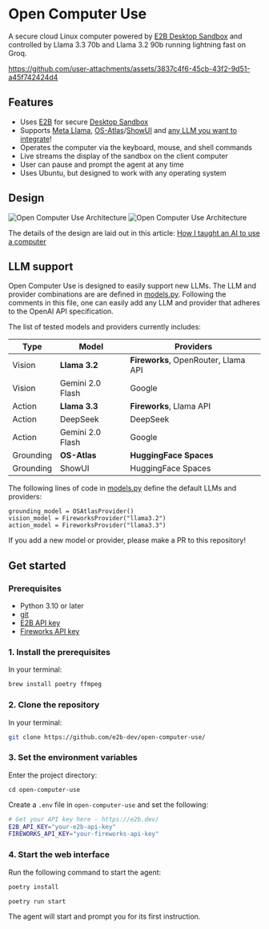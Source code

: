 # Open Computer Use

A secure cloud Linux computer powered by [E2B Desktop Sandbox](https://github.com/e2b-dev/desktop/) and controlled by Llama 3.3 70b and Llama 3.2 90b running lightning fast on Groq.

https://github.com/user-attachments/assets/3837c4f6-45cb-43f2-9d51-a45f742424d4

## Features

- Uses [E2B](https://e2b.dev) for secure [Desktop Sandbox](https://github.com/e2b-dev/desktop)
- Supports [Meta Llama](https://www.llama.com/), [OS-Atlas](https://osatlas.github.io/)/[ShowUI](https://github.com/showlab/ShowUI) and [any LLM you want to integrate](#llm-support)!
- Operates the computer via the keyboard, mouse, and shell commands
- Live streams the display of the sandbox on the client computer
- User can pause and prompt the agent at any time
- Uses Ubuntu, but designed to work with any operating system

## Design

![Open Computer Use Architecture](./assets/architecture.png#gh-dark-mode-only)
![Open Computer Use Architecture](./assets/architecture-light.png#gh-light-mode-only)

The details of the design are laid out in this article: [How I taught an AI to use a computer](https://blog.jamesmurdza.com/how-i-taught-an-ai-to-use-a-computer)

## LLM support

Open Computer Use is designed to easily support new LLMs. The LLM and provider combinations are are defined in [models.py](/blob/master/os_computer_use/models.py). Following the comments in this file, one can easily add any LLM and provider that adheres to the OpenAI API specification.

The list of tested models and providers currently includes:

| **Type**    | **Model**          | **Providers**                        |
|-------------|--------------------|---------------------------------------|
| Vision      | **Llama 3.2**      | **Fireworks**, OpenRouter, Llama API     |
| Vision      | Gemini 2.0 Flash   | Google                             |
| Action      | **Llama 3.3**      | **Fireworks**, Llama API                 |
| Action      | DeepSeek           | DeepSeek                             |
| Action      | Gemini 2.0 Flash   | Google                             |
| Grounding   | **OS-Atlas**       | **HuggingFace Spaces**                   |
| Grounding   | ShowUI             | HuggingFace Spaces                   |

The following lines of code in [models.py](/blob/master/os_computer_use/models.py) define the default LLMs and providers:

```
grounding_model = OSAtlasProvider()
vision_model = FireworksProvider("llama3.2")
action_model = FireworksProvider("llama3.3")
```

If you add a new model or provider, please make a PR to this repository!

## Get started

### Prerequisites

- Python 3.10 or later
- [git](https://git-scm.com/)
- [E2B API key](https://e2b.dev/dashboard?tab=keys)
- [Fireworks API key](https://fireworks.ai/account/api-keys)

### 1. Install the prerequisites

In your terminal:

```sh
brew install poetry ffmpeg
```

### 2. Clone the repository

In your terminal:

```sh
git clone https://github.com/e2b-dev/open-computer-use/
```

### 3. Set the environment variables

Enter the project directory:

```
cd open-computer-use
```

Create a `.env` file in `open-computer-use` and set the following:

```sh
# Get your API key here - https://e2b.dev/
E2B_API_KEY="your-e2b-api-key"
FIREWORKS_API_KEY="your-fireworks-api-key"
```

### 4. Start the web interface

Run the following command to start the agent:

```sh
poetry install
```

```sh
poetry run start
```

The agent will start and prompt you for its first instruction.
